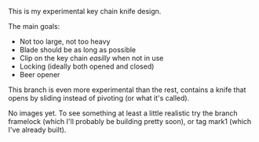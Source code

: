 This is my experimental key chain knife design.

The main goals:

- Not too large, not too heavy
- Blade should be as long as possible
- Clip on the key chain _easilly_ when not in use
- Locking (ideally both opened and closed)
- Beer opener

This branch is even more experimental than the rest,
contains a knife that opens by sliding instead of pivoting (or what it's called).

No images yet.
To see something at least a little realistic try the branch framelock
(which I'll probably be building pretty soon), or tag mark1 (which I've already built).
